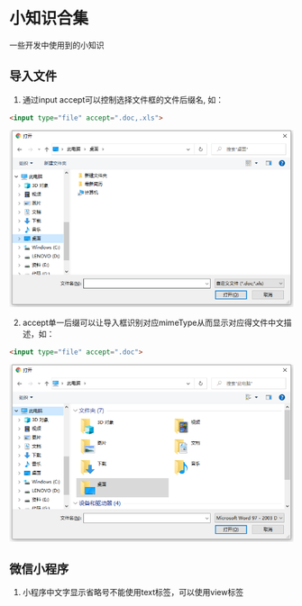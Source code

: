 # 小知识合集

一些开发中使用到的小知识

## 导入文件
1. 通过input accept可以控制选择文件框的文件后缀名, 如：

```html
<input type="file" accept=".doc,.xls">
```
![accept](/image/accept2.png)

2. accept单一后缀可以让导入框识别对应mimeType从而显示对应得文件中文描述，如：
```html
<input type="file" accept=".doc">
```
![accept](/image/accept.png)

## 微信小程序

1. 小程序中文字显示省略号不能使用text标签，可以使用view标签
